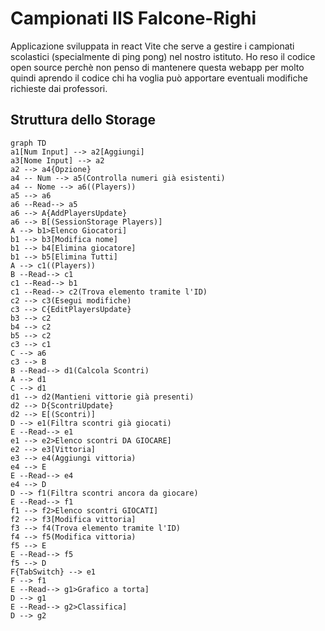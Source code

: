 # Campionati IIS Falcone-Righi
Applicazione sviluppata in react Vite che serve a gestire i campionati scolastici (specialmente di ping pong) nel nostro istituto. Ho reso il codice open source perchè non penso di mantenere questa webapp per molto quindi aprendo il codice chi ha voglia può apportare eventuali modifiche richieste dai professori.

## Struttura dello Storage
```mermaid
graph TD
a1[Num Input] --> a2[Aggiungi]
a3[Nome Input] --> a2
a2 --> a4{Opzione}
a4 -- Num --> a5(Controlla numeri già esistenti)
a4 -- Nome --> a6((Players))
a5 --> a6
a6 --Read--> a5
a6 --> A{AddPlayersUpdate}
a6 --> B[(SessionStorage Players)]
A --> b1>Elenco Giocatori]
b1 --> b3[Modifica nome]
b1 --> b4[Elimina giocatore]
b1 --> b5[Elimina Tutti]
A --> c1((Players))
B --Read--> c1
c1 --Read--> b1
c1 --Read--> c2(Trova elemento tramite l'ID)
c2 --> c3(Esegui modifiche)
c3 --> C{EditPlayersUpdate}
b3 --> c2
b4 --> c2
b5 --> c2
c3 --> c1
C --> a6
c3 --> B
B --Read--> d1(Calcola Scontri)
A --> d1
C --> d1
d1 --> d2(Mantieni vittorie già presenti)
d2 --> D{ScontriUpdate}
d2 --> E[(Scontri)]
D --> e1(Filtra scontri già giocati)
E --Read--> e1
e1 --> e2>Elenco scontri DA GIOCARE]
e2 --> e3[Vittoria]
e3 --> e4(Aggiungi vittoria)
e4 --> E
E --Read--> e4
e4 --> D
D --> f1(Filtra scontri ancora da giocare)
E --Read--> f1
f1 --> f2>Elenco scontri GIOCATI]
f2 --> f3[Modifica vittoria]
f3 --> f4(Trova elemento tramite l'ID)
f4 --> f5(Modifica vittoria)
f5 --> E
E --Read--> f5
f5 --> D
F{TabSwitch} --> e1
F --> f1
E --Read--> g1>Grafico a torta]
D --> g1
E --Read--> g2>Classifica]
D --> g2
```
